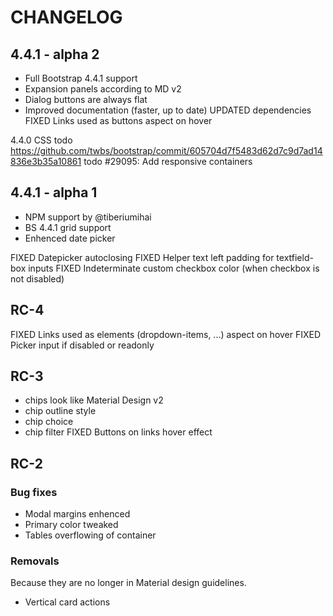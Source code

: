 # CHANGELOG

## 4.4.1 - alpha 2
+ Full Bootstrap 4.4.1 support
+ Expansion panels according to MD v2
+ Dialog buttons are always flat
+ Improved documentation (faster, up to date)
UPDATED dependencies
FIXED Links used as buttons aspect on hover

4.4.0 CSS
todo https://github.com/twbs/bootstrap/commit/605704d7f5483d62d7c9d7ad14836e3b35a10861
todo #29095: Add responsive containers

## 4.4.1 - alpha 1
+ NPM support by @tiberiumihai
+ BS 4.4.1 grid support
+ Enhenced date picker

FIXED Datepicker autoclosing
FIXED Helper text left padding for textfield-box inputs
FIXED Indeterminate custom checkbox color (when checkbox is not disabled)

## RC-4

FIXED Links used as elements (dropdown-items, ...)  aspect on hover
FIXED Picker input if disabled or readonly

## RC-3

+ chips look like Material Design v2
+ chip outline style
+ chip choice
+ chip filter
FIXED Buttons on links hover effect

## RC-2

### Bug fixes

* Modal margins enhenced
* Primary color tweaked
* Tables overflowing of container

### Removals

Because they are no longer in Material design guidelines.
* Vertical card actions